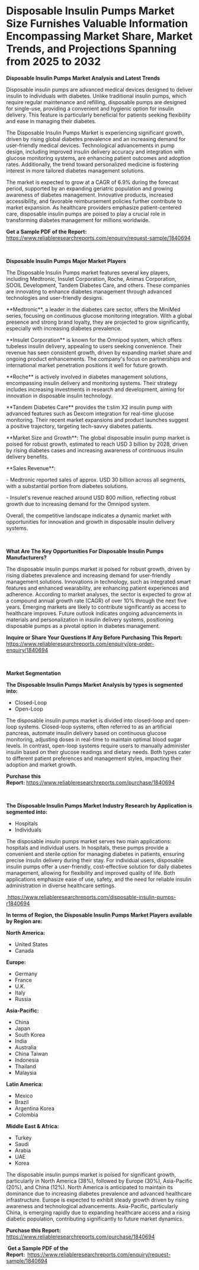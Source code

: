 <p><h1>Disposable Insulin Pumps Market Size Furnishes Valuable Information Encompassing Market Share, Market Trends, and Projections Spanning from 2025 to 2032</h1></p><p><strong>Disposable Insulin Pumps Market Analysis and Latest Trends</strong></p>
<p><p>Disposable insulin pumps are advanced medical devices designed to deliver insulin to individuals with diabetes. Unlike traditional insulin pumps, which require regular maintenance and refilling, disposable pumps are designed for single-use, providing a convenient and hygienic option for insulin delivery. This feature is particularly beneficial for patients seeking flexibility and ease in managing their diabetes.</p><p>The Disposable Insulin Pumps Market is experiencing significant growth, driven by rising global diabetes prevalence and an increasing demand for user-friendly medical devices. Technological advancements in pump design, including improved insulin delivery accuracy and integration with glucose monitoring systems, are enhancing patient outcomes and adoption rates. Additionally, the trend toward personalized medicine is fostering interest in more tailored diabetes management solutions.</p><p>The market is expected to grow at a CAGR of 6.9% during the forecast period, supported by an expanding geriatric population and growing awareness of diabetes management. Innovative products, increased accessibility, and favorable reimbursement policies further contribute to market expansion. As healthcare providers emphasize patient-centered care, disposable insulin pumps are poised to play a crucial role in transforming diabetes management for millions worldwide.</p></p>
<p><strong>Get a Sample PDF of the Report:&nbsp;</strong> <a href="https://www.reliableresearchreports.com/enquiry/request-sample/1840694?utm_campaign=2243&utm_medium=2&utm_source=Github&utm_content=ia&utm_term=13042025&utm_id=disposable-insulin-pumps">https://www.reliableresearchreports.com/enquiry/request-sample/1840694</a></p>
<p>&nbsp;</p>
<p><strong>Disposable Insulin Pumps Major Market Players</strong></p>
<p><p>The Disposable Insulin Pumps market features several key players, including Medtronic, Insulet Corporation, Roche, Animas Corporation, SOOIL Development, Tandem Diabetes Care, and others. These companies are innovating to enhance diabetes management through advanced technologies and user-friendly designs.</p><p>**Medtronic**, a leader in the diabetes care sector, offers the MiniMed series, focusing on continuous glucose monitoring integration. With a global presence and strong brand loyalty, they are projected to grow significantly, especially with increasing diabetes prevalence.</p><p>**Insulet Corporation** is known for the Omnipod system, which offers tubeless insulin delivery, appealing to users seeking convenience. Their revenue has seen consistent growth, driven by expanding market share and ongoing product enhancements. The company's focus on partnerships and international market penetration positions it well for future growth.</p><p>**Roche** is actively involved in diabetes management solutions, encompassing insulin delivery and monitoring systems. Their strategy includes increasing investments in research and development, aiming for innovation in disposable insulin technology.</p><p>**Tandem Diabetes Care** provides the t:slim X2 insulin pump with advanced features such as Dexcom integration for real-time glucose monitoring. Their recent market expansions and product launches suggest a positive trajectory, targeting tech-savvy diabetes patients.</p><p>**Market Size and Growth**: The global disposable insulin pump market is poised for robust growth, estimated to reach USD 3 billion by 2028, driven by rising diabetes cases and increasing awareness of continuous insulin delivery benefits.</p><p>**Sales Revenue**: </p><p>- Medtronic reported sales of approx. USD 30 billion across all segments, with a substantial portion from diabetes solutions.</p><p>- Insulet's revenue reached around USD 800 million, reflecting robust growth due to increasing demand for the Omnipod system. </p><p>Overall, the competitive landscape indicates a dynamic market with opportunities for innovation and growth in disposable insulin delivery systems.</p></p>
<p>&nbsp;</p>
<p><strong>What Are The Key Opportunities For Disposable Insulin Pumps Manufacturers?</strong></p>
<p><p>The disposable insulin pumps market is poised for robust growth, driven by rising diabetes prevalence and increasing demand for user-friendly management solutions. Innovations in technology, such as integrated smart features and enhanced wearability, are enhancing patient experiences and adherence. According to market analyses, the sector is expected to grow at a compound annual growth rate (CAGR) of over 10% through the next five years. Emerging markets are likely to contribute significantly as access to healthcare improves. Future outlook indicates ongoing advancements in materials and personalization in insulin delivery systems, positioning disposable pumps as a pivotal option in diabetes management.</p></p>
<p><strong>Inquire or Share Your Questions If Any Before Purchasing This Report:</strong> <a href="https://www.reliableresearchreports.com/enquiry/pre-order-enquiry/1840694?utm_campaign=2243&utm_medium=2&utm_source=Github&utm_content=ia&utm_term=13042025&utm_id=disposable-insulin-pumps">https://www.reliableresearchreports.com/enquiry/pre-order-enquiry/1840694</a></p>
<p>&nbsp;</p>
<p><strong>Market Segmentation</strong></p>
<p><strong>The Disposable Insulin Pumps Market Analysis by types is segmented into:</strong></p>
<p><ul><li>Closed-Loop</li><li>Open-Loop</li></ul></p>
<p><p>The disposable insulin pumps market is divided into closed-loop and open-loop systems. Closed-loop systems, often referred to as an artificial pancreas, automate insulin delivery based on continuous glucose monitoring, adjusting doses in real-time to maintain optimal blood sugar levels. In contrast, open-loop systems require users to manually administer insulin based on their glucose readings and dietary needs. Both types cater to different patient preferences and management styles, impacting their adoption and market growth.</p></p>
<p><strong>Purchase this Report:&nbsp;</strong><a href="https://www.reliableresearchreports.com/purchase/1840694?utm_campaign=2243&utm_medium=2&utm_source=Github&utm_content=ia&utm_term=13042025&utm_id=disposable-insulin-pumps">https://www.reliableresearchreports.com/purchase/1840694</a></p>
<p>&nbsp;</p>
<p><strong>The Disposable Insulin Pumps Market Industry Research by Application is segmented into:</strong></p>
<p><ul><li>Hospitals</li><li>Individuals</li></ul></p>
<p><p>The disposable insulin pumps market serves two main applications: hospitals and individual users. In hospitals, these pumps provide a convenient and sterile option for managing diabetes in patients, ensuring precise insulin delivery during their stay. For individual users, disposable insulin pumps offer a user-friendly, cost-effective solution for daily diabetes management, allowing for flexibility and improved quality of life. Both applications emphasize ease of use, safety, and the need for reliable insulin administration in diverse healthcare settings.</p></p>
<p><a href="https://www.reliableresearchreports.com/disposable-insulin-pumps-r1840694?utm_campaign=2243&utm_medium=2&utm_source=Github&utm_content=ia&utm_term=13042025&utm_id=disposable-insulin-pumps">&nbsp;https://www.reliableresearchreports.com/disposable-insulin-pumps-r1840694</a></p>
<p><strong>In terms of Region, the Disposable Insulin Pumps Market Players available by Region are:</strong></p>
<p>
    <p> <strong> North America: </strong>
        <ul>
            <li>United States</li>
            <li>Canada</li>
        </ul>
        </p> 
    <p> <strong> Europe: </strong>
        <ul>
            <li>Germany</li>
            <li>France</li>
            <li>U.K.</li>
            <li>Italy</li>
            <li>Russia</li>
        </ul>
        </p> 
    <p> <strong> Asia-Pacific: </strong>
        <ul>
            <li>China</li>
            <li>Japan</li>
            <li>South Korea</li>
            <li>India</li>
            <li>Australia</li>
            <li>China Taiwan</li>
            <li>Indonesia</li>
            <li>Thailand</li>
            <li>Malaysia</li>
        </ul>
        </p> 
    <p> <strong> Latin America: </strong>
        <ul>
            <li>Mexico</li>
            <li>Brazil</li>
            <li>Argentina Korea</li>
            <li>Colombia</li>
        </ul>
        </p> 
    <p> <strong> Middle East & Africa: </strong>
        <ul>
            <li>Turkey</li>
            <li>Saudi</li>
            <li>Arabia</li>
            <li>UAE</li>
            <li>Korea</li>
        </ul>
    </p>
    </p>
<p><p>The disposable insulin pumps market is poised for significant growth, particularly in North America (38%), followed by Europe (30%), Asia-Pacific (20%), and China (12%). North America is anticipated to maintain its dominance due to increasing diabetes prevalence and advanced healthcare infrastructure. Europe is expected to exhibit steady growth driven by rising awareness and technological advancements. Asia-Pacific, particularly China, is emerging rapidly due to expanding healthcare access and a rising diabetic population, contributing significantly to future market dynamics.</p></p>
<p><strong>Purchase this Report: </strong><a href="https://www.reliableresearchreports.com/purchase/1840694?utm_campaign=2243&utm_medium=2&utm_source=Github&utm_content=ia&utm_term=13042025&utm_id=disposable-insulin-pumps">https://www.reliableresearchreports.com/purchase/1840694</a></p>
<p>&nbsp;<strong>Get a Sample PDF of the Report:&nbsp;&nbsp;</strong><a href="https://www.reliableresearchreports.com/enquiry/request-sample/1840694?utm_campaign=2243&utm_medium=2&utm_source=Github&utm_content=ia&utm_term=13042025&utm_id=disposable-insulin-pumps">https://www.reliableresearchreports.com/enquiry/request-sample/1840694</a></p>
<p><strong></strong></p>
<p><p></p><p></p><p></p></p>
